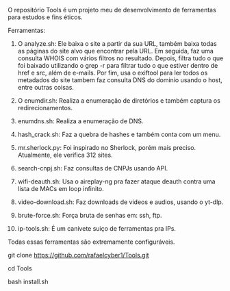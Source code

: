 O repositório Tools é um projeto meu de desenvolvimento de ferramentas para estudos e fins éticos.

Ferramentas:

1. O analyze.sh: Ele baixa o site a partir da sua URL, também baixa todas as páginas do site alvo que encontrar pela URL. Em seguida, faz uma consulta WHOIS com vários filtros no resultado. Depois, filtra tudo o que foi baixado utilizando o grep -r para filtrar tudo o que estiver dentro de href e src, além de e-mails. Por fim, usa o exiftool para ler todos os metadados do site tambem faz consulta DNS do dominio usando o host, entre outras  coisas.

2. O enumdir.sh: Realiza a enumeração de diretórios e também captura os redirecionamentos.

3. enumdns.sh: Realiza a enumeração de DNS.

4. hash_crack.sh: Faz a quebra de hashes e também conta com um menu.

5. mr.sherlock.py: Foi inspirado no Sherlock, porém mais preciso. Atualmente, ele verifica 312 sites.

6. search-cnpj.sh: Faz consultas de CNPJs usando API.

7. wifi-deauth.sh: Usa o aireplay-ng pra fazer ataque deauth contra uma lista de MACs em loop infinito.

8. video-download.sh: Faz downloads de videos e audios, usando o yt-dlp.

9. brute-force.sh: Força bruta de senhas em: ssh, ftp.

10. ip-tools.sh: É um canivete suiço de ferramentas pra IPs.

Todas essas ferramentas são extremamente configuráveis.

git clone https://github.com/rafaelcyber1/Tools.git

cd Tools

bash install.sh
